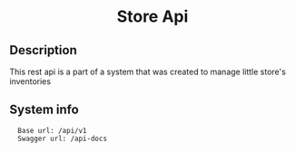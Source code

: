 <p align='center'>
  <h1 align='center'>Store Api</h1>
</p>

## Description
<p>This rest api is a part of a system that was created to manage little store's inventories</p>

## System info

```
  Base url: /api/v1
  Swagger url: /api-docs
```
